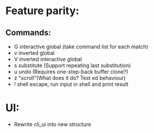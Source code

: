# Feature parity:
## Commands:
- G interactive global (take command list for each match)
- v inverted global
- V inverted interactive global
- s substitute (Support repeating last substitution)
- u undo (Requires one-step-back buffer clone?)
- z "scroll"(What does it do? Test ed behaviour)
- ! shell escape, run input in shell and print result

# UI:
- Rewrite cli_ui into new structure

